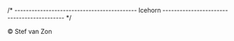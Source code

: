 /* -------------------------------------------
    Icehorn
   ------------------------------------------- */

© Stef van Zon